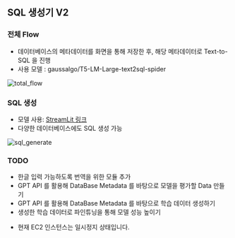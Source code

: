 ## SQL 생성기 V2

### 전체 Flow
- 데이터베이스의 메타데이터를 화면을 통해 저장한 후, 해당 메타데이터로 Text-to-SQL 을 진행
- 사용 모델 : gaussalgo/T5-LM-Large-text2sql-spider

![total_flow](https://github.com/user-attachments/assets/6f0d80e7-aa7f-42dd-9d13-f0fad9014c88)

### SQL 생성
- 모델 사용: [StreamLit 링크](https://github.com/newh08/AI_Voyage99/blob/main/Project/v2/Voyage-f/streamlit/streamlit_app.py)
- 다양한 데이터베이스에도 SQL 생성 가능


![sql_generate](https://github.com/user-attachments/assets/c9a137ae-f2c5-42a2-af1f-956d2792a32d)

### TODO
- 한글 입력 가능하도록 번역을 위한 모듈 추가
- GPT API 를 활용해 DataBase Metadata 를 바탕으로 모델을 평가할 Data 만들기
- GPT API 를 활용해 DataBase Metadata 를 바탕으로 학습 데이터 생성하기
- 생성한 학습 데이터로 파인튜닝을 통해 모델 성능 높이기


* 현재 EC2 인스턴스는 일시정지 상태입니다.
